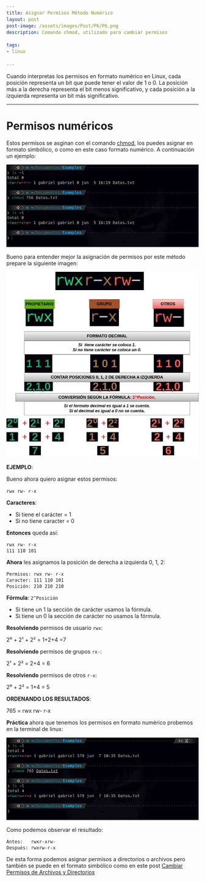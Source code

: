 ```yaml
---
title: Asignar Permisos Método Numérico
layout: post
post-image: /assets/images/Post/P6/P6.png
description: Comando chmod, utilizado para cambiar permisos

tags:
- linux

---
```


Cuando interpretas los permisos en formato numérico en Linux, cada posición representa un bit que puede tener el valor de 1 o 0. La posición más a la derecha representa el bit menos significativo, y cada posición a la izquierda representa un bit más significativo.

---

# Permisos numéricos

Estos permisos se asginan con el comando [chmod](https://chispudo.github.io/blog/Chmod), los puedes asignar en formato simbólico, o como en este caso formato numérico. 
A continuación un ejemplo:

![P6i1](/assets/images/Post/P6/P6i1.png)

Bueno para entender mejor la asignación de permisos por este método prepare la siguiente imagen:

![P6i1](/assets/images/Post/P6/P6i2.png)

**EJEMPLO**:

Bueno ahora quiero asignar estos permisos:

`rwx rw- r-x`

**Caracteres**: 
- Si tiene el carácter = 1
- Si no tiene caracter = 0

**Entonces** queda así:

```Shell
rwx rw- r-x
111 110 101
```
**Ahora** les asignamos la posición de derecha a izquierda 0, 1, 2: 

```Shell
Permisos: rwx rw- r-x
Caracter: 111 110 101
Posición: 210 210 210
```

**Fórmula**: `2^Posición`
- Si tiene un 1 la sección de carácter usamos la fórmula.
- Si tiene un 0 la sección de carácter no usamos la fórmula.

**Resolviendo** permisos de usuario `rwx`:

2⁰ + 2¹ + 2² = 1+2+4 =7

**Resolviendo** permisos de grupos `rx-`:

2¹ + 2² = 2+4 = 6

**Resolviendo** permisos de otros `r-x`:

2⁰ + 2² = 1+4 = 5

**ORDENANDO LOS RESULTADOS**:

765 = rwx rw- r-x

**Práctica** ahora que tenemos los permisos en formato numérico probemos en la terminal de linux:

![P6i3](/assets/images/Post/P6/P6i3.png)

Como podemos observar el resultado:

```Shell
Antes:   rwxr-xrw-
Después: rwxrw-r-x
``` 

De esta forma podemos asignar permisos a directorios o archivos pero también se puede en el formato simbólico como en este post [Cambiar Permisos de Archivos y Directorios](https://chispudo.github.io/blog/Chmod)


